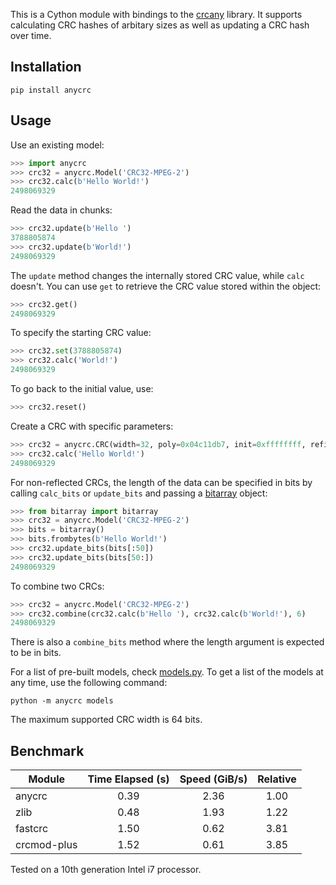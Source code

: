 This is a Cython module with bindings to the [crcany](https://github.com/madler/crcany) library. It supports calculating CRC hashes of arbitary sizes as well as updating a CRC hash over time.

## Installation

`pip install anycrc`

## Usage

Use an existing model:

```python
>>> import anycrc
>>> crc32 = anycrc.Model('CRC32-MPEG-2')
>>> crc32.calc(b'Hello World!')
2498069329
```

Read the data in chunks:

```python
>>> crc32.update(b'Hello ')
3788805874
>>> crc32.update(b'World!')
2498069329
```

The `update` method changes the internally stored CRC value, while `calc` doesn't. You can use `get` to retrieve the CRC value stored within the object:

```python
>>> crc32.get()
2498069329
```

To specify the starting CRC value:

```python
>>> crc32.set(3788805874)
>>> crc32.calc('World!')
2498069329
```

To go back to the initial value, use:

```python
>>> crc32.reset()
```

Create a CRC with specific parameters:

```python
>>> crc32 = anycrc.CRC(width=32, poly=0x04c11db7, init=0xffffffff, refin=False, refout=False, xorout=0x00000000)
>>> crc32.calc('Hello World!')
2498069329
```

For non-reflected CRCs, the length of the data can be specified in bits by calling `calc_bits` or `update_bits` and passing a [bitarray](https://github.com/ilanschnell/bitarray) object:

```python
>>> from bitarray import bitarray
>>> crc32 = anycrc.Model('CRC32-MPEG-2')
>>> bits = bitarray()
>>> bits.frombytes(b'Hello World!')
>>> crc32.update_bits(bits[:50])
>>> crc32.update_bits(bits[50:])
2498069329
```

To combine two CRCs:

```python
>>> crc32 = anycrc.Model('CRC32-MPEG-2')
>>> crc32.combine(crc32.calc(b'Hello '), crc32.calc(b'World!'), 6)
2498069329
```

There is also a `combine_bits` method where the length argument is expected to be in bits.

For a list of pre-built models, check [models.py](https://github.com/marzooqy/anycrc/blob/main/src/anycrc/models.py). To get a list of the models at any time, use the following command:

`python -m anycrc models`

The maximum supported CRC width is 64 bits.

## Benchmark

| Module | Time Elapsed (s) | Speed (GiB/s) | Relative |
|---|:-:|:-:|:-:|
| anycrc | 0.39 | 2.36 | 1.00 |
| zlib | 0.48 | 1.93 | 1.22 |
| fastcrc | 1.50 | 0.62 | 3.81 |
| crcmod-plus | 1.52 | 0.61 | 3.85 |

Tested on a 10th generation Intel i7 processor.
